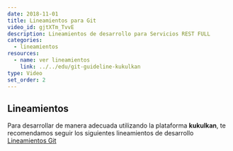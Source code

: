 ```yaml
---
date: 2018-11-01
title: Lineamientos para Git
video_id: gjtXTm_TvvE
description: Lineamientos de desarrollo para Servicios REST FULL
categories:
  - lineamientos
resources:
  - name: ver lineamientos
    link: ../../edu/git-guideline-kukulkan
type: Video
set_order: 2
---
```


## Lineamientos

Para desarrollar de manera adecuada utilizando la plataforma **kukulkan**, te recomendamos seguir los siguientes lineamientos de desarrollo [Lineamientos Git](../../edu/git-guideline-kukulkan)